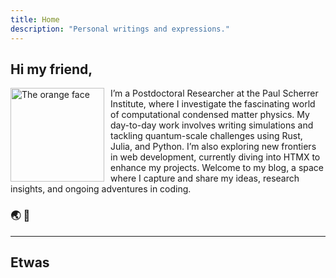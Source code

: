 ```yaml
---
title: Home
description: "Personal writings and expressions." 
---
```

## Hi my friend,

<img
  id="orange"
  src="/images/oface.jpg"
  alt="The orange face"
  style="float: left; width: 150px; height: auto; margin-right: 10px;">

I’m a Postdoctoral Researcher at the Paul Scherrer Institute, where I investigate the fascinating world of computational condensed matter physics. 
My day-to-day work involves writing simulations and tackling quantum-scale challenges using Rust, Julia, and Python. 
I’m also exploring new frontiers in web development, currently diving into HTMX to enhance my projects. 
Welcome to my blog, a space where I capture and share my ideas, research insights, and ongoing adventures in coding.


### :earth_asia: :orange:

<!-- Born in [The Abyss](https://en.wikipedia.org/wiki/Edmonton), **Grayfox** - also known as Zerkle Snorp - has spent over two decades fiddling with things on the Internet. Today he does nothing, so stop asking. -->
<!---->
<!-- Their greatest joys are darkness and its quietudes. -->

<!-- <img src="/images/partywizard.gif"> -->
---

## Etwas
